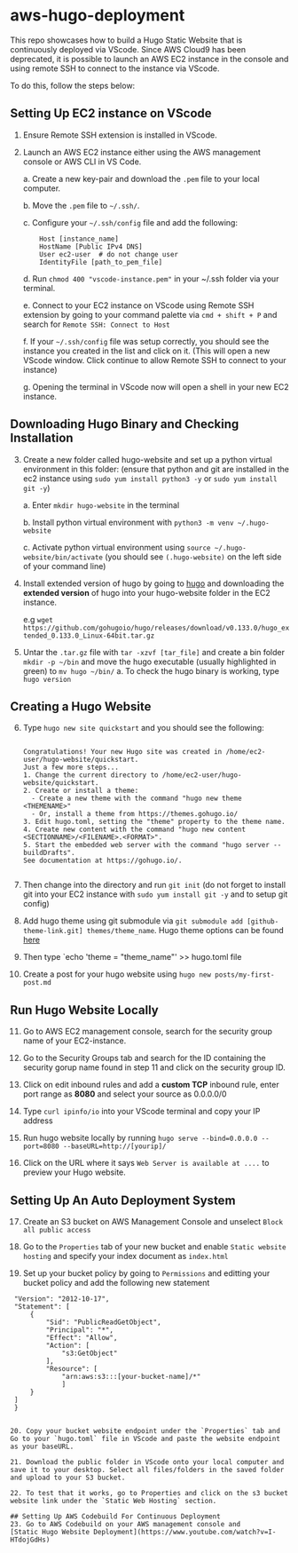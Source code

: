 # aws-hugo-deployment
This repo showcases how to build a Hugo Static Website that is continuously deployed via VScode. Since AWS Cloud9 has been deprecated, it is possible to launch an AWS EC2 instance in the console and using remote SSH to connect to the instance via VScode. 

To do this, follow the steps below:

## Setting Up EC2 instance on VScode
1. Ensure Remote SSH extension is installed in VScode.
2. Launch an AWS EC2 instance either using the AWS management console or AWS CLI in VS Code.

    a. Create a new key-pair and download the `.pem` file to your local computer.
    
    b. Move the `.pem` file to `~/.ssh/`.
    
    c. Configure your `~/.ssh/config` file and add the following:

    ```plaintext
        Host [instance_name]
        HostName [Public IPv4 DNS]
        User ec2-user  # do not change user
        IdentityFile [path_to_pem_file]
    ```

    d. Run `chmod 400 "vscode-instance.pem"` in your ~/.ssh folder via your terminal.
   
    e. Connect to your EC2 instance on VScode using Remote SSH extension by going to your command palette via `cmd + shift + P` and search for `Remote SSH: Connect to Host`

    f. If your `~/.ssh/config` file was setup correctly, you should see the instance you created in the list and click on it. (This will open a new VScode window. Click continue to allow Remote SSH to connect to your instance)

    g. Opening the terminal in VScode now will open a shell in your new EC2 instance.

## Downloading Hugo Binary and Checking Installation
3. Create a new folder called hugo-website and set up a python virtual environment in this folder: (ensure that python and git are installed in the ec2 instance using `sudo yum install python3 -y` or `sudo yum install git -y`)
   
    a. Enter `mkdir hugo-website` in the terminal
   
    b. Install python virtual environment with `python3 -m venv ~/.hugo-website`
   
    c. Activate python virtual environment using `source ~/.hugo-website/bin/activate` (you should see `(.hugo-website)` on the left side of your command line)

4. Install extended version of hugo by going to [hugo](https://github.com/gohugoio/hugo/releases) and downloading the **extended version** of hugo into your hugo-website folder in the EC2 instance.

   e.g `wget https://github.com/gohugoio/hugo/releases/download/v0.133.0/hugo_extended_0.133.0_Linux-64bit.tar.gz`

5. Untar the `.tar.gz` file with `tar -xzvf [tar_file]` and create a bin folder `mkdir -p ~/bin` and move the hugo executable (usually highlighted in green) to `mv hugo ~/bin/`
    a. To check the hugo binary is working, type `hugo version`

## Creating a Hugo Website
6. Type `hugo new site quickstart` and you should see the following:
   ```
   
   Congratulations! Your new Hugo site was created in /home/ec2-user/hugo-website/quickstart.
   Just a few more steps...
   1. Change the current directory to /home/ec2-user/hugo-website/quickstart.
   2. Create or install a theme:
     - Create a new theme with the command "hugo new theme <THEMENAME>"
     - Or, install a theme from https://themes.gohugo.io/
   3. Edit hugo.toml, setting the "theme" property to the theme name.
   4. Create new content with the command "hugo new content <SECTIONNAME>/<FILENAME>.<FORMAT>".
   5. Start the embedded web server with the command "hugo server --buildDrafts".
   See documentation at https://gohugo.io/.
  

7. Then change into the directory and run `git init` (do not forget to install git into your EC2 instance with `sudo yum install git -y` and to setup git config)

8. Add hugo theme using git submodule via `git submodule add [github-theme-link.git] themes/theme_name`. Hugo theme options can be found [here](https://themes.gohugo.io/)

9. Then type `echo 'theme = "theme_name"' >> hugo.toml file

10. Create a post for your hugo website using `hugo new posts/my-first-post.md`

## Run Hugo Website Locally
11. Go to AWS EC2 management console, search for the security group name of your EC2-instance.

12. Go to the Security Groups tab and search for the ID containing the security gorup name found in step 11 and click on the security group ID.

13. Click on edit inbound rules and add a **custom TCP** inbound rule, enter port range as **8080** and select your source as 0.0.0.0/0

14. Type `curl ipinfo/io` into your VScode terminal and copy your IP address

15. Run hugo website locally by running `hugo serve --bind=0.0.0.0 --port=8080 --baseURL=http://[yourip]/`

16. Click on the URL where it says `Web Server is available at ....` to preview your Hugo website. 

## Setting Up An Auto Deployment System
17. Create an S3 bucket on AWS Management Console and unselect `Block all public access`
    
18. Go to the `Properties` tab of your new bucket and enable `Static website hosting` and specify your index document as `index.html`

19. Set up your bucket policy by going to `Permissions` and editting your bucket policy and add the following new statement

   ```{
	"Version": "2012-10-17",
	"Statement": [
		{
			"Sid": "PublicReadGetObject",
			"Principal": "*",
			"Effect": "Allow",
			"Action": [
				"s3:GetObject"
			],
			"Resource": [
			    "arn:aws:s3:::[your-bucket-name]/*"
			    ]
		}
	]
	}


20. Copy your bucket website endpoint under the `Properties` tab and Go to your `hugo.toml` file in VScode and paste the website endpoint as your baseURL.

21. Download the public folder in VScode onto your local computer and save it to your desktop. Select all files/folders in the saved folder and upload to your S3 bucket. 

22. To test that it works, go to Properties and click on the s3 bucket website link under the `Static Web Hosting` section.

## Setting Up AWS Codebuild For Continuous Deployment
23. Go to AWS Codebuild on your AWS management console and 
[Static Hugo Website Deployment](https://www.youtube.com/watch?v=I-HTdojGdHs)
